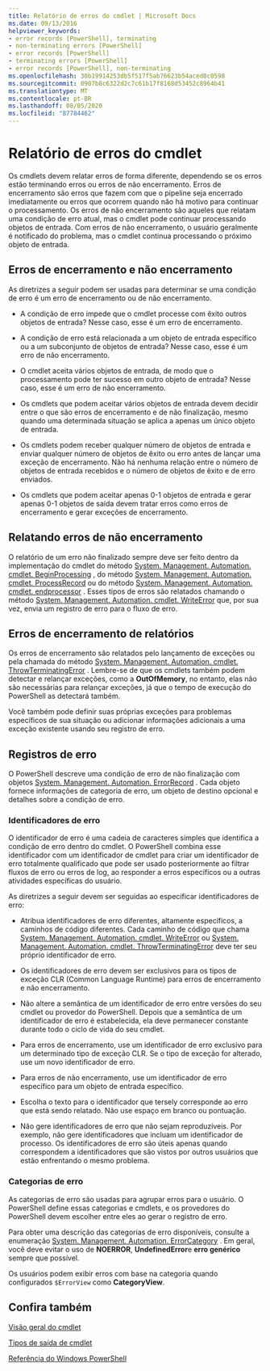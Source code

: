 ```yaml
---
title: Relatório de erros do cmdlet | Microsoft Docs
ms.date: 09/13/2016
helpviewer_keywords:
- error records [PowerShell], terminating
- non-terminating errors [PowerShell]
- error records [PowerShell]
- terminating errors [PowerShell]
- error records [PowerShell], non-terminating
ms.openlocfilehash: 30b19914253db5f517f5ab76623b54aced0c0598
ms.sourcegitcommit: 0907b8c6322d2c7c61b17f8168d53452c8964b41
ms.translationtype: MT
ms.contentlocale: pt-BR
ms.lasthandoff: 08/05/2020
ms.locfileid: "87784462"
---
```

# <a name="cmdlet-error-reporting"></a>Relatório de erros do cmdlet

Os cmdlets devem relatar erros de forma diferente, dependendo se os erros estão terminando erros ou erros de não encerramento. Erros de encerramento são erros que fazem com que o pipeline seja encerrado imediatamente ou erros que ocorrem quando não há motivo para continuar o processamento. Os erros de não encerramento são aqueles que relatam uma condição de erro atual, mas o cmdlet pode continuar processando objetos de entrada. Com erros de não encerramento, o usuário geralmente é notificado do problema, mas o cmdlet continua processando o próximo objeto de entrada.

## <a name="terminating-and-nonterminating-errors"></a>Erros de encerramento e não encerramento

As diretrizes a seguir podem ser usadas para determinar se uma condição de erro é um erro de encerramento ou de não encerramento.

- A condição de erro impede que o cmdlet processe com êxito outros objetos de entrada? Nesse caso, esse é um erro de encerramento.

- A condição de erro está relacionada a um objeto de entrada específico ou a um subconjunto de objetos de entrada? Nesse caso, esse é um erro de não encerramento.

- O cmdlet aceita vários objetos de entrada, de modo que o processamento pode ter sucesso em outro objeto de entrada? Nesse caso, esse é um erro de não encerramento.

- Os cmdlets que podem aceitar vários objetos de entrada devem decidir entre o que são erros de encerramento e de não finalização, mesmo quando uma determinada situação se aplica a apenas um único objeto de entrada.

- Os cmdlets podem receber qualquer número de objetos de entrada e enviar qualquer número de objetos de êxito ou erro antes de lançar uma exceção de encerramento. Não há nenhuma relação entre o número de objetos de entrada recebidos e o número de objetos de êxito e de erro enviados.

- Os cmdlets que podem aceitar apenas 0-1 objetos de entrada e gerar apenas 0-1 objetos de saída devem tratar erros como erros de encerramento e gerar exceções de encerramento.

## <a name="reporting-nonterminating-errors"></a>Relatando erros de não encerramento

O relatório de um erro não finalizado sempre deve ser feito dentro da implementação do cmdlet do método [System. Management. Automation. cmdlet. BeginProcessing](/dotnet/api/System.Management.Automation.Cmdlet.BeginProcessing) , do método [System. Management. Automation. cmdlet. ProcessRecord](/dotnet/api/System.Management.Automation.Cmdlet.ProcessRecord) ou do método [System. Management. Automation. cmdlet. endprocessor](/dotnet/api/System.Management.Automation.Cmdlet.EndProcessing) . Esses tipos de erros são relatados chamando o método [System. Management. Automation. cmdlet. WriteError](/dotnet/api/System.Management.Automation.Cmdlet.WriteError) que, por sua vez, envia um registro de erro para o fluxo de erro.

## <a name="reporting-terminating-errors"></a>Erros de encerramento de relatórios

Os erros de encerramento são relatados pelo lançamento de exceções ou pela chamada do método [System. Management. Automation. cmdlet. ThrowTerminatingError](/dotnet/api/System.Management.Automation.Cmdlet.ThrowTerminatingError) . Lembre-se de que os cmdlets também podem detectar e relançar exceções, como a **OutOfMemory**, no entanto, elas não são necessárias para relançar exceções, já que o tempo de execução do PowerShell as detectará também.

Você também pode definir suas próprias exceções para problemas específicos de sua situação ou adicionar informações adicionais a uma exceção existente usando seu registro de erro.

## <a name="error-records"></a>Registros de erro

O PowerShell descreve uma condição de erro de não finalização com objetos [System. Management. Automation. ErrorRecord](/dotnet/api/System.Management.Automation.ErrorRecord) . Cada objeto fornece informações de categoria de erro, um objeto de destino opcional e detalhes sobre a condição de erro.

### <a name="error-identifiers"></a>Identificadores de erro

O identificador de erro é uma cadeia de caracteres simples que identifica a condição de erro dentro do cmdlet.
O PowerShell combina esse identificador com um identificador de cmdlet para criar um identificador de erro totalmente qualificado que pode ser usado posteriormente ao filtrar fluxos de erro ou erros de log, ao responder a erros específicos ou a outras atividades específicas do usuário.

As diretrizes a seguir devem ser seguidas ao especificar identificadores de erro:

- Atribua identificadores de erro diferentes, altamente específicos, a caminhos de código diferentes. Cada caminho de código que chama [System. Management. Automation. cmdlet. WriteError](/dotnet/api/System.Management.Automation.Cmdlet.WriteError) ou [System. Management. Automation. cmdlet. ThrowTerminatingError](/dotnet/api/System.Management.Automation.Cmdlet.ThrowTerminatingError) deve ter seu próprio identificador de erro.

- Os identificadores de erro devem ser exclusivos para os tipos de exceção CLR (Common Language Runtime) para erros de encerramento e não encerramento.

- Não altere a semântica de um identificador de erro entre versões do seu cmdlet ou provedor do PowerShell. Depois que a semântica de um identificador de erro é estabelecida, ela deve permanecer constante durante todo o ciclo de vida do seu cmdlet.

- Para erros de encerramento, use um identificador de erro exclusivo para um determinado tipo de exceção CLR. Se o tipo de exceção for alterado, use um novo identificador de erro.

- Para erros de não encerramento, use um identificador de erro específico para um objeto de entrada específico.

- Escolha o texto para o identificador que tersely corresponde ao erro que está sendo relatado. Não use espaço em branco ou pontuação.

- Não gere identificadores de erro que não sejam reproduzíveis. Por exemplo, não gere identificadores que incluam um identificador de processo. Os identificadores de erro são úteis apenas quando correspondem a identificadores que são vistos por outros usuários que estão enfrentando o mesmo problema.

### <a name="error-categories"></a>Categorias de erro

As categorias de erro são usadas para agrupar erros para o usuário. O PowerShell define essas categorias e cmdlets, e os provedores do PowerShell devem escolher entre eles ao gerar o registro de erro.

Para obter uma descrição das categorias de erro disponíveis, consulte a enumeração [System. Management. Automation. ErrorCategory](/dotnet/api/System.Management.Automation.ErrorCategory) . Em geral, você deve evitar o uso de **NOERROR**, **UndefinedError**e **erro genérico** sempre que possível.

Os usuários podem exibir erros com base na categoria quando configurados `$ErrorView` como **CategoryView**.

## <a name="see-also"></a>Confira também

[Visão geral do cmdlet](./cmdlet-overview.md)

[Tipos de saída de cmdlet](./types-of-cmdlet-output.md)

[Referência do Windows PowerShell](../windows-powershell-reference.md)
